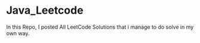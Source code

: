 # Java_Leetcode
In this Repo, I posted All LeetCode Solutions that i manage to do solve in my own way.  
